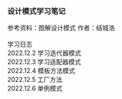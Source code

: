 ### 设计模式学习笔记
参考资料：图解设计模式 作者：结城浩
<br><br>
学习日志
<br>
2022.12.2 学习迭代器模式
<br>
2022.12.3 学习适配器模式
<br>
2022.12.4 模板方法模式
<br>
2022.12.5 工厂方法
<br>
2022.12.6 单例模式
